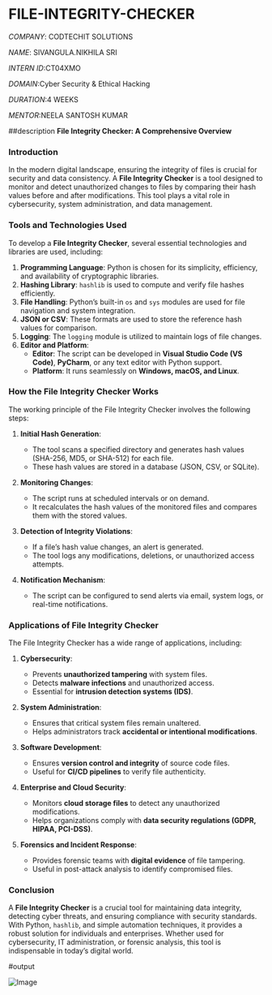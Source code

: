 # FILE-INTEGRITY-CHECKER
*COMPANY*: CODTECHIT SOLUTIONS

*NAME*: SIVANGULA.NIKHILA SRI

*INTERN ID*:CT04XMO

*DOMAIN*:Cyber Security & Ethical Hacking

*DURATION*:4 WEEKS

*MENTOR*:NEELA SANTOSH KUMAR

##description
**File Integrity Checker: A Comprehensive Overview**

### Introduction
In the modern digital landscape, ensuring the integrity of files is crucial for security and data consistency. A **File Integrity Checker** is a tool designed to monitor and detect unauthorized changes to files by comparing their hash values before and after modifications. This tool plays a vital role in cybersecurity, system administration, and data management.

### Tools and Technologies Used
To develop a **File Integrity Checker**, several essential technologies and libraries are used, including:

1. **Programming Language**: Python is chosen for its simplicity, efficiency, and availability of cryptographic libraries.
2. **Hashing Library**: `hashlib` is used to compute and verify file hashes efficiently.
3. **File Handling**: Python’s built-in `os` and `sys` modules are used for file navigation and system integration.
4. **JSON or CSV**: These formats are used to store the reference hash values for comparison.
5. **Logging**: The `logging` module is utilized to maintain logs of file changes.
6. **Editor and Platform**:
   - **Editor**: The script can be developed in **Visual Studio Code (VS Code)**, **PyCharm**, or any text editor with Python support.
   - **Platform**: It runs seamlessly on **Windows, macOS, and Linux**.

### How the File Integrity Checker Works
The working principle of the File Integrity Checker involves the following steps:

1. **Initial Hash Generation**:
   - The tool scans a specified directory and generates hash values (SHA-256, MD5, or SHA-512) for each file.
   - These hash values are stored in a database (JSON, CSV, or SQLite).

2. **Monitoring Changes**:
   - The script runs at scheduled intervals or on demand.
   - It recalculates the hash values of the monitored files and compares them with the stored values.

3. **Detection of Integrity Violations**:
   - If a file’s hash value changes, an alert is generated.
   - The tool logs any modifications, deletions, or unauthorized access attempts.

4. **Notification Mechanism**:
   - The script can be configured to send alerts via email, system logs, or real-time notifications.

### Applications of File Integrity Checker
The File Integrity Checker has a wide range of applications, including:

1. **Cybersecurity**:
   - Prevents **unauthorized tampering** with system files.
   - Detects **malware infections** and unauthorized access.
   - Essential for **intrusion detection systems (IDS)**.

2. **System Administration**:
   - Ensures that critical system files remain unaltered.
   - Helps administrators track **accidental or intentional modifications**.

3. **Software Development**:
   - Ensures **version control and integrity** of source code files.
   - Useful for **CI/CD pipelines** to verify file authenticity.

4. **Enterprise and Cloud Security**:
   - Monitors **cloud storage files** to detect any unauthorized modifications.
   - Helps organizations comply with **data security regulations (GDPR, HIPAA, PCI-DSS)**.

5. **Forensics and Incident Response**:
   - Provides forensic teams with **digital evidence** of file tampering.
   - Useful in post-attack analysis to identify compromised files.

### Conclusion
A **File Integrity Checker** is a crucial tool for maintaining data integrity, detecting cyber threats, and ensuring compliance with security standards. With Python, `hashlib`, and simple automation techniques, it provides a robust solution for individuals and enterprises. Whether used for cybersecurity, IT administration, or forensic analysis, this tool is indispensable in today’s digital world.

#output

![Image](https://github.com/user-attachments/assets/6ae0a2b9-f2ce-4149-807e-af09ff2e79bd)


